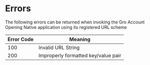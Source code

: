 # Errors

The following errors can be returned when invoking the Gro Account Opening Native application using its registered URL scheme


Error Code | Meaning
---------- | -------
100 | Invalid URL String
200 | Improperly formatted key/value pair

